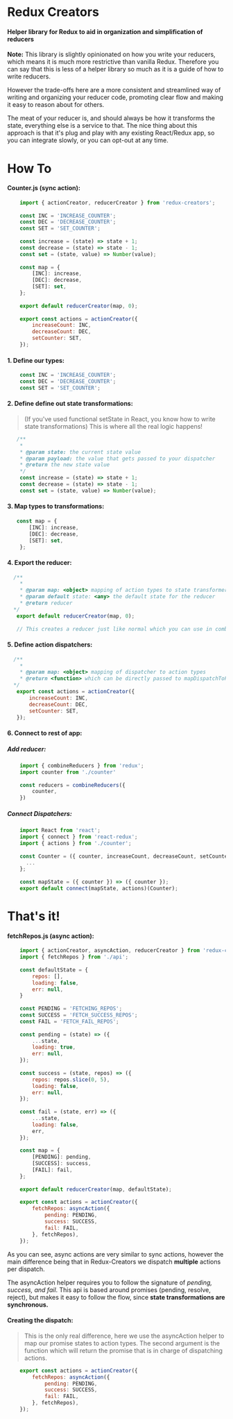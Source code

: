 # Redux Creators
#### Helper library for Redux to aid in organization and simplification of reducers

**Note:** This library is slightly opinionated on how you write your reducers, which means it is much more restrictive than vanilla Redux.
Therefore you can say that this is less of a helper library so much as it is a guide of how to write reducers.

However the trade-offs here are a more consistent and streamlined way of writing and organizing your reducer code, 
promoting clear flow and making it easy to reason about for others.
 
The meat of your reducer is, and should always be how it transforms the state, everything else is a service to that.
The nice thing about this approach is that it's plug and play with any existing React/Redux app, so you can integrate slowly,
or you can opt-out at any time.

# How To
#### Counter.js (sync action):
```js
    import { actionCreator, reducerCreator } from 'redux-creators';
    
    const INC = 'INCREASE_COUNTER';
    const DEC = 'DECREASE_COUNTER';
    const SET = 'SET_COUNTER';
    
    const increase = (state) => state + 1;
    const decrease = (state) => state - 1;
    const set = (state, value) => Number(value);
    
    const map = {
        [INC]: increase,
        [DEC]: decrease,
        [SET]: set,
    };
    
    export default reducerCreator(map, 0);
    
    export const actions = actionCreator({
        increaseCount: INC,
        decreaseCount: DEC,
        setCounter: SET,
    });
```

#### 1. Define our types:
```js
    const INC = 'INCREASE_COUNTER';
    const DEC = 'DECREASE_COUNTER';
    const SET = 'SET_COUNTER';
```

#### 2. Define define out state transformations:
> (If you've used functional setState in React, you know how to write state transformations) This is where all the real logic happens!
```js
   /**
    * 
    * @param state: the current state value
    * @param payload: the value that gets passed to your dispatcher
    * @return the new state value
    */
    const increase = (state) => state + 1;
    const decrease = (state) => state - 1;
    const set = (state, value) => Number(value);
```

#### 3. Map types to transformations:
```js
   const map = {
       [INC]: increase,
       [DEC]: decrease,
       [SET]: set,
    };
```

#### 4. Export the reducer:
```js
  /**
    * 
    * @param map: <object> mapping of action types to state transformers
    * @param default state: <any> the default state for the reducer
    * @return reducer
  */
   export default reducerCreator(map, 0);
   
   // This creates a reducer just like normal which you can use in combine reducers
```

#### 5. Define action dispatchers:
```js
  /**
    * 
    * @param map: <object> mapping of dispatcher to action types
    * @return <function> which can be directly passed to mapDispatchToProps in connect
  */
   export const actions = actionCreator({
       increaseCount: INC,
       decreaseCount: DEC,
       setCounter: SET,
   });
```

#### 6. Connect to rest of app:
##### Add reducer:
```js
    import { combineReducers } from 'redux';
    import counter from './counter'
    
    const reducers = combineReducers({
        counter,
    })
```

##### Connect Dispatchers:
```js
    import React from 'react';
    import { connect } from 'react-redux';
    import { actions } from './counter';
    
    const Counter = ({ counter, increaseCount, decreaseCount, setCounter }) => {
      ...
    };
    
    const mapState = ({ counter }) => ({ counter });
    export default connect(mapState, actions)(Counter);
```

# That's it!

#### fetchRepos.js (async action):
```js
    import { actionCreator, asyncAction, reducerCreator } from 'redux-creators';
    import { fetchRepos } from './api';
    
    const defaultState = {
    	repos: [],
    	loading: false,
    	err: null,
    }
    
    const PENDING = 'FETCHING_REPOS';
    const SUCCESS = 'FETCH_SUCCESS_REPOS';
    const FAIL = 'FETCH_FAIL_REPOS';
    
    const pending = (state) => ({
    	...state,
    	loading: true,
    	err: null,
    });
    
    const success = (state, repos) => ({
    	repos: repos.slice(0, 5),
    	loading: false,
    	err: null,
    });
    
    const fail = (state, err) => ({
    	...state,
    	loading: false,
    	err,
    });
    
    const map = {
    	[PENDING]: pending,
    	[SUCCESS]: success,
    	[FAIL]: fail,
    };
    
    export default reducerCreator(map, defaultState);
    
    export const actions = actionCreator({
    	fetchRepos: asyncAction({
    		pending: PENDING,
    		success: SUCCESS,
    		fail: FAIL,
    	}, fetchRepos),
    });
```

As you can see, async actions are very similar to sync actions, however the main difference being that in Redux-Creators we dispatch **multiple** actions per dispatch.

The asyncAction helper requires you to follow the signature of *pending, success, and fail*.
This api is based around promises (pending, resolve, reject), but makes it easy to follow the flow, since **state transformations are synchronous.**

#### Creating the dispatch:
> This is the only real difference, here we use the asyncAction helper to map our promise states to action types. The second argument is the function which will return the promise that is in charge of dispatching actions.

```js
    export const actions = actionCreator({
        fetchRepos: asyncAction({
            pending: PENDING,
            success: SUCCESS,
            fail: FAIL,
        }, fetchRepos),
    });
```